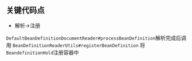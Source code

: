 ## 关键代码点
- 解析→注册

``DefaultBeanDefinitionDocumentReader#processBeanDefinition``解析完成后调用
``BeanDefinitionReaderUtils#registerBeanDefinition`` 将``BeandefinitionHold``注册容器中